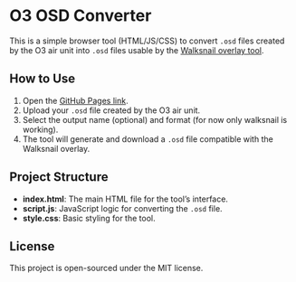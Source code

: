 ﻿# O3 OSD Converter

This is a simple browser tool (HTML/JS/CSS) to convert `.osd` files 
created by the O3 air unit into `.osd` files usable by 
the [Walksnail overlay tool](https://github.com/avsaase/walksnail-osd-tool).

## How to Use

1. Open the [GitHub Pages link](https://xNuclearSquirrel.github.io/o3-osd-converter/).
2. Upload your `.osd` file created by the O3 air unit.
3. Select the output name (optional) and format (for now only walksnail is working).
4. The tool will generate and download a `.osd` file compatible with the Walksnail overlay.

## Project Structure

- **index.html**: The main HTML file for the tool’s interface.
- **script.js**: JavaScript logic for converting the `.osd` file.
- **style.css**: Basic styling for the tool.

## License

This project is open-sourced under the MIT license.

